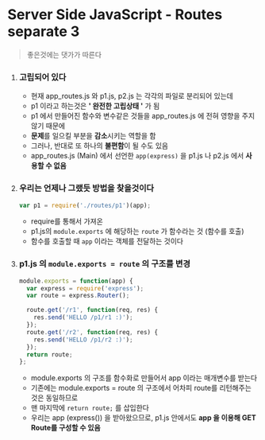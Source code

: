 # Server Side JavaScript - Routes separate 3

> 좋은것에는 댓가가 따른다

1. ### 고립되어 있다

   - 현재 app_routes.js 와 p1.js, p2.js 는 각각의 파일로 분리되어 있는데
   - p1 이라고 하는것은 **' 완전한 고립상태 '** 가 됨
   - p1 에서 만들어진 함수와 변수같은 것들을 app_routes.js 에 전혀 영향을 주지 않기 때문에
   - **문제**를 일으킬 부분을 **감소**시키는 역할을 함
   - 그러나, 반대로 또 하나의 **불편함**이 될 수도 있음
   - app_routes.js (Main) 에서 선언한 `app(express)` 을 p1.js 나 p2.js 에서 **사용할 수 없음**

2. ### 우리는 언제나 그랬듯 방법을 찾을것이다

   ```js
   var p1 = require('./routes/p1')(app);
   ```

   - require를 통해서 가져온
   - p1.js의 `module.exports` 에 해당하는 `route` 가 함수라는 것 (함수를 호출)
   - 함수를 호출할 때 `app` 이라는 객체를 전달하는 것이다

3. ### p1.js 의 `module.exports = route` 의 구조를 변경

   ```js
   module.exports = function(app) {
     var express = require('express');
     var route = express.Router();

     route.get('/r1', function(req, res) {
       res.send('HELLO /p1/r1 :)');
     });
     route.get('/r2', function(req, res) {
       res.send('HELLO /p1/r2 :)');
     });
     return route;
   };
   ```

   - module.exports 의 구조를 함수화로 만들어서 app 이라는 매개변수를 받는다
   - 기존에는 module.exports = route 의 구조에서 어차피 route를 리턴해주는 것은 동일하므로
   - 맨 마지막에 `return route;` 를 삽입한다
   - 우리는 app (express()) 을 받아왔으므로, p1.js 안에서도 **app 을 이용해 GET Route를 구성할 수 있음**